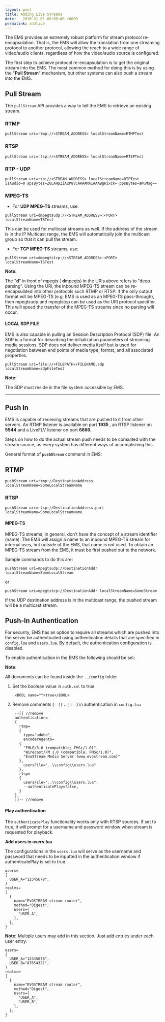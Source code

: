 ```yaml
---
layout: post
title: Adding Live Streams
date:   2016-01-01 00:00:00 +0000
permalink: addlive
---
```


The EMS provides an extremely robust platform for stream protocol re-encapsulation. That is, the EMS will allow the translation from one streaming protocol to another protocol, allowing the reach to a wide range of video/audio clients, regardless of how the video/audio source is configured.

The first step to achieve protocol re-encapsulation is to get the original stream into the EMS. The most common method for doing this is by using the "**Pull Stream**" mechanism, but other systems can also push a stream into the EMS.



## Pull Stream

The `pullStream` API provides a way to tell the EMS to retrieve an existing stream.

### RTMP

``` 
pullStream uri=rtmp://<STREAM_ADDRESS> localStreamName=RTMPTest
```



### RTSP

``` 
pullStream uri=rtsp://<STREAM_ADDRESS> localStreamName=RTSPTest
```



### RTP - UDP

``` 
pullStream uri=rtp://<STREAM_ADDRESS> localStreamName=RTPTest isAudio=0 spsBytes=Z0LAHpZiA2P8vCAAAAMAIAAABgHixck= ppsBytes=aMuMsg==
```



### MPEG-TS

- For **UDP MPEG-TS** streams, use:

``` 
pullStream uri=dmpegtsudp://<STREAM_ADDRESS>:<PORT> localStreamName=TSTest
```

This can be used for multicast streams as well. If the address of the stream is in the IP Multicast range, the EMS will automatically join the multicast group so that it can pull the stream.

- For **TCP MPEG-TS** streams, use:

``` 
pullStream uri=dmpegtstcp://<STREAM_ADDRESS>:<PORT> localStreamName=TSTest
```

**Note:**

The "**d**" in front of mpegts ( **d**mpegts) in the URIs above refers to "deep parsing". Using the URI, the inbound MPEG-TS stream can be re-encapsulated into other protocols such RTMP or RTSP. If the only output format will be MPEG-TS (e.g. EMS is used as an MPEG-TS pass-through), then mpegtsudp and mpegtstcp can be used as the URI protocol specifier. This will speed the transfer of the MPEG-TS streams since no parsing will occur.



#### **LOCAL SDP FILE**

EMS is also capable in pulling an Session Description Protocol (SDP) file. An SDP is a format for describing the initialization parameters of streaming media sessions. SDP does not deliver media itself but is used for negotiation between end points of media type, format, and all associated properties.

``` 
pullStream uri=file://<FILEPATH>/FILENAME.sdp localStreamName=sdpFileTest
```

**Note:**

The SDP must reside in the file system accessible by EMS.

------



## Push In

EMS is capable of receiving streams that are pushed to it from other servers. An RTMP listener is available on port **1935** , an RTSP listener on **5544** and a LiveFLV listener on port **6666**\.

Steps on how to do the actual stream push needs to be consulted with the stream source, as every system has different ways of accomplishing this.

General format of **`pushStream`** command in EMS:

## RTMP

``` 
pushStream uri=rtmp://DestinationAddress localStreamName=SomeLocalStreamName
```



### RTSP

``` 
pushStream uri=rtsp://DestinationAddress:port localStreamName=SomeLocalStreamName
```



#### MPEG-TS

MPEG-TS streams, in general, don't have the concept of a stream identifier (name). The EMS will assign a name to an inbound MPEG-TS stream for internal uses, but outside of the EMS, that name is not used. To obtain an MPEG-TS stream from the EMS, it must be first pushed out to the network.

Sample commands to do this are:

``` 
pushStream uri=mpegtsudp://DestinationAddr localStreamName=SomeLocalStream
```

or  

``` 
pushStream uri=mpegtstcp://DestinationAddr localStreamName=SomeStream
```

If the UDP destination address is in the multicast range, the pushed stream will be a multicast stream.



## Push-In Authentication

For security, EMS has an option to require all streams which are pushed into the server be authenticated using authentication details that are specified in `config.lua` and `users.lua`. By default, the authentication configuration is disabled.

To enable authentication in the EMS the following should be set:

**Note:**

All documents can be found inside the `../config` folder

1. Set the boolean value in `auth.xml` to true  
   
   ``` 
    <BOOL name="">true</BOOL>
   ```
   
2. Remove comments (`--[[` .. `]]--`) in authentication in `config.lua`  
   
   ``` 
    --[[ //remove
    authentication=
    {
      rtmp=
      {
        type="adobe",
        encoderAgents=
      {
        "FMLE/3.0 (compatible; FMSc/1.0)",
        "Wirecast/FM 1.0 (compatible; FMSc/1.0)",
        "EvoStream Media Server (www.evostream.com)"
      },
        usersFile="..\\config\\users.lua"
      },
      rtsp=
      {
        usersFile="..\\config\\users.lua",
        --authenticatePlay=false,
      }
    },  
    ]]-- //remove
   ```



#### Play authentication

The `authenticatePlay` functionality works only with RTSP sources. If set to true, it will prompt for a username and password window when stream is requested for playback.



**Add users in users.lua**

The configurations in the `users.lua` will serve as the username and password that needs to be inputted in the authentication window if authenticatePlay is set to true.

``` 
users=
{
  USER_A="12345678",
}
realms=
{
  {
    name="EVOSTREAM stream router",
    method="Digest",
    users={
      "USER_A",
    },
  },
}
```

**Note:** Multiple users may add in this section. Just add entries under each user entry.

``` 
users=
{
  USER_A="12345678",
  USER_B="87654321",
}
realms=
{
  {
    name="EVOSTREAM stream router",
    method="Digest",
    users={
      "USER_A",
      "USER_B",
    },
  },
}
```